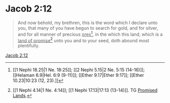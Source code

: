 # Jacob 2:12

> And now behold, my brethren, this is the word which I declare unto you, that many of you have begun to search for gold, and for silver, and for all manner of precious <u>ores</u>[^a], in the which this land, which is a <u>land of promise</u>[^b] unto you and to your seed, doth abound most plentifully.

[Jacob 2:12](https://www.churchofjesuschrist.org/study/scriptures/bofm/jacob/2?lang=eng&id=p12#p12)


[^a]: [[1 Nephi 18.25|1 Ne. 18:25]]; [[2 Nephi 5.15|2 Ne. 5:15 (14-16)]]; [[Helaman 6.9|Hel. 6:9 (9-11)]]; [[Ether 9.17|Ether 9:17]]; [[Ether 10.23|10:23 (12, 23).]]
[^b]: [[1 Nephi 4.14|1 Ne. 4:14]]; [[1 Nephi 17.13|17:13 (13-14)]]. TG [Promised Lands](https://www.churchofjesuschrist.org/study/scriptures/tg/promised-lands?lang=eng).
